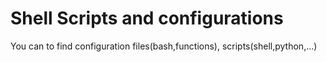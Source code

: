 # Shell Scripts and configurations

 You can to find configuration files(bash,functions), scripts(shell,python,...) 
